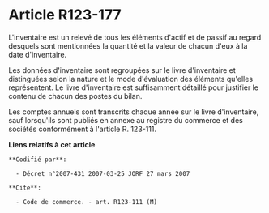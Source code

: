 # Article R123-177

L'inventaire est un relevé de tous les éléments d'actif et de passif au regard desquels sont mentionnées la quantité et la
valeur de chacun d'eux à la date d'inventaire.

Les données d'inventaire sont regroupées sur le livre d'inventaire et distinguées selon la nature et le mode d'évaluation des
éléments qu'elles représentent. Le livre d'inventaire est suffisamment détaillé pour justifier le contenu de chacun des
postes du bilan.

Les comptes annuels sont transcrits chaque année sur le livre d'inventaire, sauf lorsqu'ils sont publiés en annexe au
registre du commerce et des sociétés conformément à l'article R. 123-111.

**Liens relatifs à cet article**

	**Codifié par**:

	  - Décret n°2007-431 2007-03-25 JORF 27 mars 2007

	**Cite**:

	  - Code de commerce. - art. R123-111 (M)
